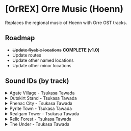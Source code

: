# [OrREX] Orre Music (Hoenn)
Replaces the regional music of Hoenn with Orre OST tracks.

## Roadmap

- ~~Update flyable locations~~ **COMPLETE (v1.0)**
- Update routes
- Update other named locations
- Update other minor locations

## Sound IDs (by track)

<details>
	<summary>Agate Village - Tsukasa Tawada</summary>

| **Sound ID** | **Location(s)** | **Game Audio** |
| --- | --- | --- |
| `0/362` | Petalburg City | *Pokémon XD: Gale of Darkness* |
| `0/363` | Lavaridge Town, Oldale Town | *Pokémon XD: Gale of Darkness* |
| `0/382` | Fortree City | *Pokémon XD: Gale of Darkness* |

</details>

<details>
	<summary>Outskirt Stand - Tsukasa Tawada</summary>

| **Sound ID** | **Location(s)** | **Game Audio** |
| --- | --- | --- |
| `0/427` | Dewford Town | *Pokémon XD: Gale of Darkness* |
| `0/437` | Fallarbor Town | *Pokémon XD: Gale of Darkness* |

</details>

<details>
	<summary>Phenac City - Tsukasa Tawada</summary>

| **Sound ID** | **Location(s)** | **Game Audio** |
| --- | --- | --- |
| `0/408` | Lilycove City, Pacifilog Town | *Pokémon XD: Gale of Darkness* |
| `0/445` | Sootopolis City | *Pokémon XD: Gale of Darkness* |

</details>

<details>
	<summary>Pyrite Town - Tsukasa Tawada</summary>

| **Sound ID** | **Location(s)** | **Game Audio** |
| --- | --- | --- |
| `0/399` | Rustboro City, Mauville City, Mossdeep City | *Pokémon XD: Gale of Darkness* |
| `0/433` | Slateport City | *Pokémon XD: Gale of Darkness* |

</details>

<details>
	<summary>Realgam Tower - Tsukasa Tawada</summary>

| **Sound ID** | **Location(s)** | **Game Audio** |
| --- | --- | --- |
| `0/422` | Ever Grande City | *Pokémon XD: Gale of Darkness* |
| `0/457` | Battle Frontier | *Pokémon XD: Gale of Darkness* |

</details>

<details>
	<summary>Relic Forest - Tsukasa Tawada</summary>

| **Sound ID** | **Location(s)** | **Game Audio** |
| --- | --- | --- |
| `0/398` | Verdanturf Town | *Pokémon XD: Gale of Darkness* |
| `0/405` | Littleroot Town | *Pokémon XD: Gale of Darkness* |

</details>

<details>
	<summary>The Under - Tsukasa Tawada</summary>

| **Sound ID** | **Location(s)** | **Game Audio** |
| --- | --- | --- |

</details>
